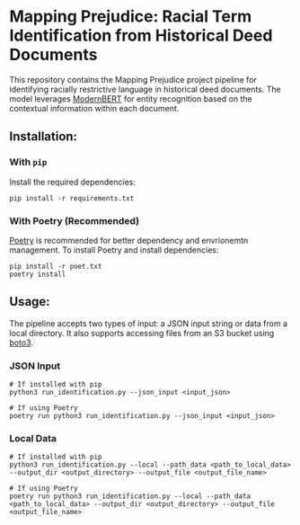 # Mapping Prejudice: Racial Term Identification from Historical Deed Documents
This repository contains the Mapping Prejudice project pipeline for identifying racially restrictive language in historical deed documents. The model leverages [ModernBERT](https://huggingface.co/answerdotai/ModernBERT-base) for entity recognition based on the contextual information within each document.

## Installation:
### With `pip`
Install the required dependencies:
```
pip install -r requirements.txt
```

### With Poetry (Recommended)
[Poetry](https://python-poetry.org/) is recommended for better dependency and envrionemtn management. To install Poetry and install dependencies:
```
pip install -r poet.txt
poetry install
```

## Usage:
The pipeline accepts two types of input: a JSON input string or data from a local directory. It also supports accessing files from an S3 bucket using [boto3](https://boto3.amazonaws.com/v1/documentation/api/latest/index.html#).

### JSON Input
```
# If installed with pip
python3 run_identification.py --json_input <input_json>

# If using Poetry
poetry run python3 run_identification.py --json_input <input_json>
```

### Local Data
```
# If installed with pip
python3 run_identification.py --local --path_data <path_to_local_data> --output_dir <output_directory> --output_file <output_file_name>

# If using Poetry
poetry run python3 run_identification.py --local --path_data <path_to_local_data> --output_dir <output_directory> --output_file <output_file_name>
```
